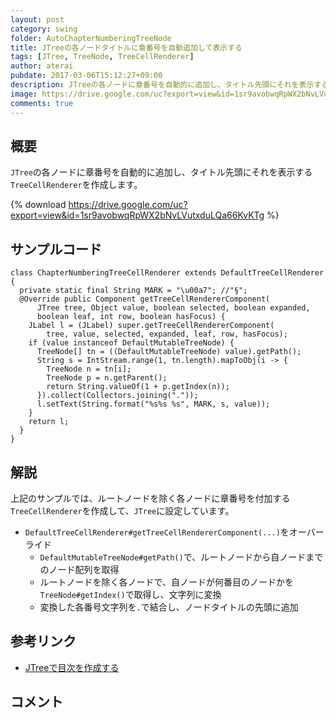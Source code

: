 ```yaml
---
layout: post
category: swing
folder: AutoChapterNumberingTreeNode
title: JTreeの各ノードタイトルに章番号を自動追加して表示する
tags: [JTree, TreeNode, TreeCellRenderer]
author: aterai
pubdate: 2017-03-06T15:12:27+09:00
description: JTreeの各ノードに章番号を自動的に追加し、タイトル先頭にそれを表示するTreeCellRendererを作成します。
image: https://drive.google.com/uc?export=view&id=1sr9avobwqRpWX2bNvLVutxduLQa66KvKTg
comments: true
---
```

## 概要
`JTree`の各ノードに章番号を自動的に追加し、タイトル先頭にそれを表示する`TreeCellRenderer`を作成します。

{% download https://drive.google.com/uc?export=view&id=1sr9avobwqRpWX2bNvLVutxduLQa66KvKTg %}

## サンプルコード
<pre class="prettyprint"><code>class ChapterNumberingTreeCellRenderer extends DefaultTreeCellRenderer {
  private static final String MARK = "\u00a7"; //"§";
  @Override public Component getTreeCellRendererComponent(
      JTree tree, Object value, boolean selected, boolean expanded,
      boolean leaf, int row, boolean hasFocus) {
    JLabel l = (JLabel) super.getTreeCellRendererComponent(
        tree, value, selected, expanded, leaf, row, hasFocus);
    if (value instanceof DefaultMutableTreeNode) {
      TreeNode[] tn = ((DefaultMutableTreeNode) value).getPath();
      String s = IntStream.range(1, tn.length).mapToObj(i -&gt; {
        TreeNode n = tn[i];
        TreeNode p = n.getParent();
        return String.valueOf(1 + p.getIndex(n));
      }).collect(Collectors.joining("."));
      l.setText(String.format("%s%s %s", MARK, s, value));
    }
    return l;
  }
}
</code></pre>

## 解説
上記のサンプルでは、ルートノードを除く各ノードに章番号を付加する`TreeCellRenderer`を作成して、`JTree`に設定しています。

- `DefaultTreeCellRenderer#getTreeCellRendererComponent(...)`をオーバーライド
    - `DefaultMutableTreeNode#getPath()`で、ルートノードから自ノードまでのノード配列を取得
    - ルートノードを除く各ノードで、自ノードが何番目のノードかを`TreeNode#getIndex()`で取得し、文字列に変換
    - 変換した各番号文字列を`.`で結合し、ノードタイトルの先頭に追加

<!-- dummy comment line for breaking list -->

## 参考リンク
- [JTreeで目次を作成する](http://ateraimemo.com/Swing/TableOfContentsTree.html)

<!-- dummy comment line for breaking list -->

## コメント
